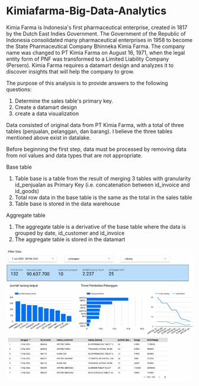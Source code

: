 # Kimiafarma-Big-Data-Analytics

Kimia Farma is Indonesia's first pharmaceutical enterprise, created in 1817 by the Dutch East Indies Government. The Government of the Republic of Indonesia consolidated many pharmaceutical enterprises in 1958 to become the State Pharmaceutical Company Bhinneka Kimia Farma. The company name was changed to PT Kimia Farma on August 16, 1971, when the legal entity form of PNF was transformed to a Limited Liability Company (Persero). Kimia Farma requires a datamart design and analyzes it to discover insights that will help the company to grow.

The purpose of this analysis is to provide answers to the following questions:
1. Determine the sales table's primary key.
2. Create a datamart design
3. create a data visualization

Data consisted of original data from PT Kimia Farma, with a total of three tables (penjualan, pelanggan, dan barang). I believe the three tables mentioned above exist in datalake.

Before beginning the first step, data must be processed by removing data from nol values and data types that are not appropriate.

Base table
1. Table base is a table from the result of merging 3 tables with granularity id_penjualan as Primary Key (i.e. concatenation between id_invoice and id_goods)
2. Total row data in the base table is the same as the total in the sales table
3. Table base is stored in the data warehouse

Aggregate table
1. The aggregate table is a derivative of the base table where the data is grouped by date, id_customer and id_invoice
2. The aggregate table is stored in the datamart

![](Images%20KF/Untitled.jpg)

